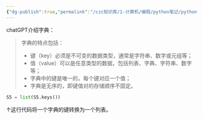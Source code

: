```yaml
---
{"dg-publish":true,"permalink":"/czc知识库/1-计算机/编程/python笔记/python的字典/","dgPassFrontmatter":true,"created":"2024-12-07T08:39:46.954+08:00","updated":"2024-12-08T12:19:23.716+08:00"}
---
```



chatGPT介绍字典：
> 字典的特点包括：
> 
> - 键（key）必须是不可变的数据类型，通常是字符串、数字或元组等；
> - 值（value）可以是任意类型的数据，包括列表、字典、字符串、数字等；
> - 字典中的键是唯一的，每个键对应一个值；
> - 字典是无序的，即键值对的存储顺序不固定。
```python
S5 = list(S5.keys())
```
  
↑这行代码将一个字典的键转换为一个列表。